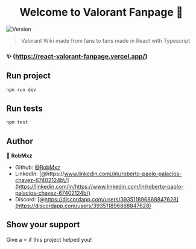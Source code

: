 <h1 align="center">Welcome to Valorant Fanpage 👋</h1>
<p>
  <img alt="Version" src="https://img.shields.io/badge/version-0.0.0-blue.svg?cacheSeconds=2592000" />
</p>

> Valorant Wiki made from fans to fans made in React with Typescript

### ✨ (https://react-valorant-fanpage.vercel.app/)

## Run project

```sh
npm run dev
```

## Run tests

```sh
npm test
```

## Author

👤 **RobMxz**

- Github: [@RobMxz](https://github.com/RobMxz)
- LinkedIn: [@https:\/\/www.linkedin.com\/in\/roberto-paolo-palacios-chavez-67402124b\/](https://linkedin.com/in/https://www.linkedin.com/in/roberto-paolo-palacios-chavez-67402124b/)
- Discord: [@https://discordapp.com/users/393511896868847628](https://discordapp.com/users/393511896868847628)

## Show your support

Give a ⭐️ if this project helped you!
